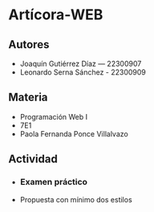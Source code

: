# Artícora-WEB
## Autores
- Joaquín Gutiérrez Díaz — 22300907
- Leonardo Serna Sánchez - 22300909
## Materia 
- Programación Web I
- 7E1
- Paola Fernanda Ponce Villalvazo
## Actividad
- ### Examen práctico
- Propuesta con mínimo dos estilos
